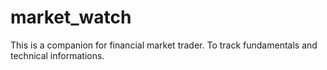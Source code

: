 # market_watch
This is a companion for financial market trader. To track fundamentals and technical informations.
